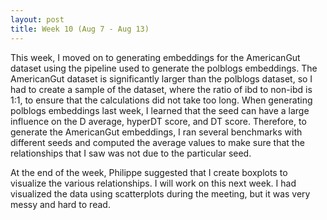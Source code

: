 ```yaml
---
layout: post
title: Week 10 (Aug 7 - Aug 13)
---
```


This week, I moved on to generating embeddings for the AmericanGut dataset using the pipeline used to generate the polblogs embeddings. The AmericanGut dataset is significantly larger than the polblogs dataset, so I had to create a sample of the dataset, where the ratio of ibd to non-ibd is 1:1, to ensure that the calculations did not take too long. When generating polblogs embeddings last week, I learned that the seed can have a large influence on the D average, hyperDT score, and DT score. Therefore, to generate the AmericanGut embeddings, I ran several benchmarks with different seeds and computed the average values to make sure that the relationships that I saw was not due to the particular seed. 

At the end of the week, Philippe suggested that I create boxplots to visualize the various relationships. I will work on this next week. I had visualized the data using scatterplots during the meeting, but it was very messy and hard to read.